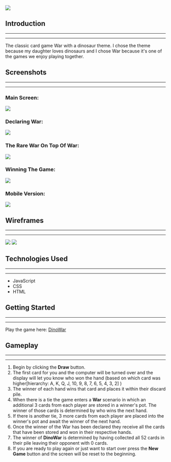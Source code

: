 <img src="https://i.imgur.com/SW2IM9r.png">

## Introduction
----
----
The classic card game War with a dinosaur theme. I chose the theme because my daughter loves dinosaurs and I chose War because it's one of the games we enjoy playing together.  

## Screenshots
-----
-----
### **Main Screen**:
<img src="https://i.imgur.com/PTmpWnt.png">

### **Declaring War**:
<img src="https://i.imgur.com/FmRUpGL.png">

### **The Rare War On Top Of War**:
<img src="https://i.imgur.com/XDzRN24.png">

### **Winning The Game**:
<img src="https://i.imgur.com/rwgF9GF.png">

### **Mobile Version**:
<img src="https://i.imgur.com/EiSiier.png">

## Wireframes
----
----
<img src="https://i.imgur.com/psaCJdU.png">
<img src="https://i.imgur.com/cIdIpLn.png">

## Technologies Used
----
----
- JavaScript
- CSS
- HTML

## Getting Started
----
----
Play the game here: <a href="https://c-mattingly.github.io/DinoWar/">DinoWar</a>

## Gameplay 
----
----
1. Begin by clicking the **Draw** button.
2. The first card for you and the computer will be turned over and the display will let you know who won the hand (based on which card was higher[hierarchy: A, K, Q, J, 10, 9, 8, 7, 6, 5, 4, 3, 2] )
3. The winner of each hand wins that card and places it within their discard pile. 
4. When there is a tie the game enters a **War** scenario in which an additional 3 cards from each player are stored in a winner's pot. The winner of those cards is determined by who wins the next hand.
5. If there is another tie, 3 more cards from each player are placed into the winner's pot and await the winner of the next hand.
6. Once the winner of the War has been declared they receive all the cards that have been stored and won in their respective hands. 
7. The winner of **DinoWar** is determined by having collected all 52 cards in their pile leaving their opponent with 0 cards. 
8. If you are ready to play again or just want to start over press the **New Game** button and the screen will be reset to the beginning. 
